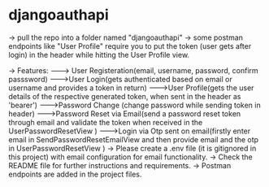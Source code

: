 # djangoauthapi
-> pull the repo into a folder named "djangoauthapi"
-> some postman endpoints like "User Profile" require you to put the token (user gets after login) in the header while hitting the User Profile view.

-> Features:
---> User Registeration(email, username, password, confirm passsword)
--->User Login(gets authenticated based on email or username and provides a token in return)
--->User Profile(gets the user details of the respective generated token, when sent in the header as 'bearer')
--->Password Change (change password while sending token in header)
--->Password Reset via Email(send a password reset token through email and validate the token when received in the UserPasswordResetView )
--->Login via Otp sent on email(firstly enter email in SendPasswordResetEmailView and then provide email and the otp in UserPasswordResetView )
-> Please create a .env file (it is gitignored in this project) with email configuration for email functionality.
-> Check the README file for further instructions and requirements.
-> Postman endpoints are added in the project files.


